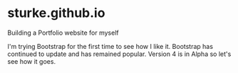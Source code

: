 # sturke.github.io
Building a Portfolio website for myself

I'm trying Bootstrap for the first time to see how I like it. Bootstrap has continued to update and has remained popular. Version 4 is in Alpha so let's see how it goes.
